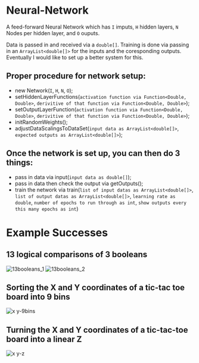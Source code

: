 # Neural-Network  
A feed-forward Neural Network which has `I` imputs, `H` hidden layers, `N` Nodes per hidden layer, and `O` ouputs.  

Data is passed in and received via a `double[]`.
Training is done via passing in an `ArrayList<double[]>` for the inputs and the coresponding outputs.
Eventually I would like to set up a better system for this.  

## Proper procedure for network setup:  
- new Network(`I`, `H`, `N`, `O`);  
- setHiddenLayerFunctions(`activation function via Function<Double, Double>`, `derivitive of that function via Function<Double, Double>`);  
- setOutputLayerFunction(`activation function via Function<Double, Double>`, `derivitive of that function via Function<Double, Double>`);  
- initRandomWeights();  
- adjustDataScalingsToDataSet(`input data as ArrayList<double[]>`, `expected outputs as ArrayList<double[]>`);  

## Once the network is set up, you can then do 3 things:  
- pass in data via input(`input data as double[]`);  
- pass in data then check the output via getOutputs();  
- train the network via train(`list of input datas as ArrayList<double[]>`, `list of output datas as ArrayList<double[]>`,
`learning rate as double`, `number of epochs to run through as int`, `show outputs every this many epochs as int`)

# Example Successes
## 13 logical comparisons of 3 booleans
![13booleans_1](https://user-images.githubusercontent.com/32821726/31862470-e678fff2-b703-11e7-8a2c-575cc19b7c48.png)
![13booleans_2](https://user-images.githubusercontent.com/32821726/31862473-e96159b2-b703-11e7-9116-71a96ffdf610.png)
## Sorting the X and Y coordinates of a tic-tac toe board into 9 bins
![x y-9bins](https://user-images.githubusercontent.com/32821726/31862474-f616946a-b703-11e7-8153-ae577e250fb5.png)
## Turning the X and Y coordinates of a tic-tac-toe board into a linear Z
![x y-z](https://user-images.githubusercontent.com/32821726/31862476-ff0ecfba-b703-11e7-9fc1-a988f484a146.png)
